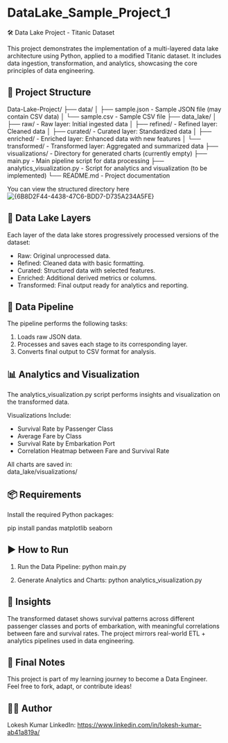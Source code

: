 # DataLake_Sample_Project_1


🛠️ Data Lake Project - Titanic Dataset

This project demonstrates the implementation of a multi-layered data lake architecture using Python, applied to a modified Titanic dataset. It includes data ingestion, transformation, and analytics, showcasing the core principles of data engineering.

📁 Project Structure
--------------------
Data-Lake-Project/
├── data/
│   ├── sample.json           - Sample JSON file (may contain CSV data)
│   └── sample.csv            - Sample CSV file
├── data_lake/
│   ├── raw/                  - Raw layer: Initial ingested data
│   ├── refined/              - Refined layer: Cleaned data
│   ├── curated/              - Curated layer: Standardized data
│   ├── enriched/             - Enriched layer: Enhanced data with new features
│   └── transformed/          - Transformed layer: Aggregated and summarized data
├── visualizations/           - Directory for generated charts (currently empty)
├── main.py                   - Main pipeline script for data processing
├── analytics_visualization.py - Script for analytics and visualization (to be implemented)
└── README.md                 - Project documentation



You can view the structured directory here 
![{6B8D2F44-4438-47C6-BDD7-D735A234A5FE}](https://github.com/user-attachments/assets/206be39c-427b-4593-bf77-d910fe45f2c8)


🌊 Data Lake Layers
--------------------
Each layer of the data lake stores progressively processed versions of the dataset:

- Raw: Original unprocessed data.
- Refined: Cleaned data with basic formatting.
- Curated: Structured data with selected features.
- Enriched: Additional derived metrics or columns.
- Transformed: Final output ready for analytics and reporting.

🔄 Data Pipeline
--------------------
The pipeline performs the following tasks:
1. Loads raw JSON data.
2. Processes and saves each stage to its corresponding layer.
3. Converts final output to CSV format for analysis.

📊 Analytics and Visualization
--------------------
The analytics_visualization.py script performs insights and visualization on the transformed data.

Visualizations Include:
- Survival Rate by Passenger Class
- Average Fare by Class
- Survival Rate by Embarkation Port
- Correlation Heatmap between Fare and Survival Rate

All charts are saved in:  
data_lake/visualizations/

📦 Requirements
--------------------
Install the required Python packages:

pip install pandas matplotlib seaborn

▶️ How to Run
--------------------
1. Run the Data Pipeline:
   python main.py

2. Generate Analytics and Charts:
   python analytics_visualization.py

🧠 Insights
--------------------
The transformed dataset shows survival patterns across different passenger classes and ports of embarkation, with meaningful correlations between fare and survival rates. The project mirrors real-world ETL + analytics pipelines used in data engineering.

🏁 Final Notes
--------------------
This project is part of my learning journey to become a Data Engineer.  
Feel free to fork, adapt, or contribute ideas!

🙋‍♂️ Author
--------------------
Lokesh Kumar
LinkedIn: https://www.linkedin.com/in/lokesh-kumar-ab41a819a/
